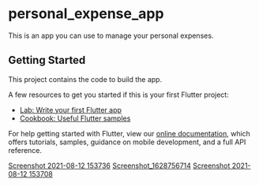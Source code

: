 # personal_expense_app

This is an app you can use to manage your personal expenses.

## Getting Started

This project contains the code to build the app.

A few resources to get you started if this is your first Flutter project:

- [Lab: Write your first Flutter app](https://flutter.dev/docs/get-started/codelab)
- [Cookbook: Useful Flutter samples](https://flutter.dev/docs/cookbook)

For help getting started with Flutter, view our
[online documentation](https://flutter.dev/docs), which offers tutorials,
samples, guidance on mobile development, and a full API reference.

[Screenshot 2021-08-12 153736](https://user-images.githubusercontent.com/87035926/129180245-91cf107f-49d4-4989-a19d-d88c0b82f615.png)
[Screenshot_1628756714](https://user-images.githubusercontent.com/87035926/129180252-578ec00b-c512-42b9-85cf-7a8ec31ef1e0.png)
[Screenshot 2021-08-12 153708](https://user-images.githubusercontent.com/87035926/129180214-22a6e2ba-8d08-40d9-8e70-878309909989.png)

